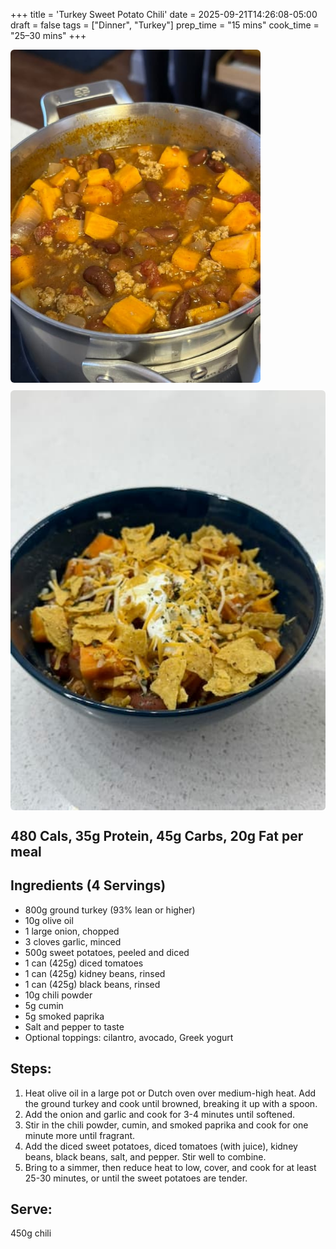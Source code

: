 +++
title = 'Turkey Sweet Potato Chili'
date = 2025-09-21T14:26:08-05:00
draft = false
tags = ["Dinner", "Turkey"]
prep_time = "15 mins"
cook_time = "25–30 mins"
+++

<div style="display:flex;gap:0.75rem;flex-wrap:wrap;align-items:stretch;margin-bottom:1rem;">
	<img src="turkey-sp-chili.jpg" alt="Turkey Sweet Potato Chili" style="width:100%;max-width:400px;flex:1 1 400px;object-fit:cover;border-radius:6px;" />
	<img src="turkey-sp-chili-bowl.jpg" alt="Turkey Sweet Potato Chili Bowl" style="width:100%;max-width:40    hugo new recipes/taco-casserole/index.md0px;flex:1 1 320px;object-fit:cover;border-radius:6px;" />
</div>

## 480 Cals, 35g Protein, 45g Carbs, 20g Fat per meal
## Ingredients (4 Servings)
- 800g ground turkey (93% lean or higher)
- 10g olive oil
- 1 large onion, chopped
- 3 cloves garlic, minced
- 500g sweet potatoes, peeled and diced
- 1 can (425g) diced tomatoes
- 1 can (425g) kidney beans, rinsed
- 1 can (425g) black beans, rinsed
- 10g chili powder
- 5g cumin
- 5g smoked paprika
- Salt and pepper to taste
- Optional toppings: cilantro, avocado, Greek yogurt

## Steps:
1. Heat olive oil in a large pot or Dutch oven over medium-high heat. Add the ground turkey and cook until browned, breaking it up with a spoon.
2. Add the onion and garlic and cook for 3-4 minutes until softened.
3. Stir in the chili powder, cumin, and smoked paprika and cook for one minute more until fragrant.
4. Add the diced sweet potatoes, diced tomatoes (with juice), kidney beans, black beans, salt, and pepper. Stir well to combine.
5. Bring to a simmer, then reduce heat to low, cover, and cook for at least 25-30 minutes, or until the sweet potatoes are tender.

## Serve:
450g chili

